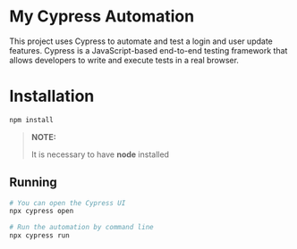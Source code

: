 # My Cypress Automation

This project uses Cypress to automate and test a login and user update features. Cypress is a JavaScript-based end-to-end testing framework that allows developers to write and execute tests in a real browser.

# Installation
```bash
npm install
```
>**NOTE:**
>
> It is necessary to have **node** installed

## Running
```bash
# You can open the Cypress UI
npx cypress open

# Run the automation by command line
npx cypress run
```